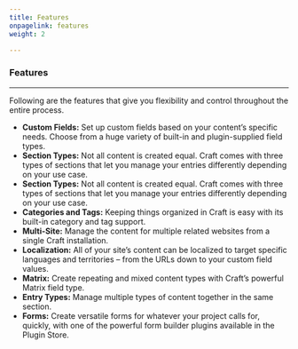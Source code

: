 ```yaml
---
title: Features
onpagelink: features
weight: 2

---
```


### **Features**
--------

Following are the features that give you flexibility and control throughout the entire process.

- **Custom Fields:**  Set up custom fields based on your content’s specific needs. Choose from a huge variety of built-in and plugin-supplied field types.
- **Section Types:** Not all content is created equal. Craft comes with three types of sections that let you manage your entries differently depending on your use case.
- **Section Types:**  Not all content is created equal. Craft comes with three types of sections that let you manage your entries differently depending on your use case.
- **Categories and Tags:**  Keeping things organized in Craft is easy with its built-in category and tag support.
- **Multi-Site:**  Manage the content for multiple related websites from a single Craft installation.
- **Localization:**  All of your site’s content can be localized to target specific languages and territories – from the URLs down to your custom field values.
- **Matrix:**  Create repeating and mixed content types with Craft’s powerful Matrix field type.
- **Entry Types:**  Manage multiple types of content together in the same section.
- **Forms:**  Create versatile forms for whatever your project calls for, quickly, with one of the powerful form builder plugins available in the Plugin Store.
 
